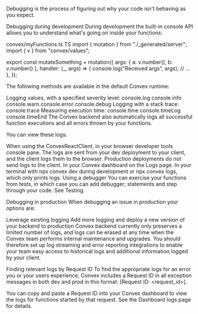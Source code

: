Debugging is the process of figuring out why your code isn't behaving as you expect.

Debugging during development
During development the built-in console API allows you to understand what's going on inside your functions:

convex/myFunctions.ts
TS
import { mutation } from "./_generated/server";
import { v } from "convex/values";

export const mutateSomething = mutation({
  args: { a: v.number(), b: v.number() },
  handler: (_, args) => {
    console.log("Received args", args);
    // ...
  },
});

The following methods are available in the default Convex runtime:

Logging values, with a specified severity level:
console.log
console.info
console.warn
console.error
console.debug
Logging with a stack trace:
console.trace
Measuring execution time:
console.time
console.timeLog
console.timeEnd
The Convex backend also automatically logs all successful function executions and all errors thrown by your functions.

You can view these logs:

When using the ConvexReactClient, in your browser developer tools console pane. The logs are sent from your dev deployment to your client, and the client logs them to the browser. Production deployments do not send logs to the client.
In your Convex dashboard on the Logs page.
In your terminal with npx convex dev during development or npx convex logs, which only prints logs.
Using a debugger
You can exercise your functions from tests, in which case you can add debugger; statements and step through your code. See Testing.

Debugging in production
When debugging an issue in production your options are:

Leverage existing logging
Add more logging and deploy a new version of your backend to production
Convex backend currently only preserves a limited number of logs, and logs can be erased at any time when the Convex team performs internal maintenance and upgrades. You should therefore set up log streaming and error reporting integrations to enable your team easy access to historical logs and additional information logged by your client.

Finding relevant logs by Request ID
To find the appropriate logs for an error you or your users experience, Convex includes a Request ID in all exception messages in both dev and prod in this format: [Request ID: <request_id>].

You can copy and paste a Request ID into your Convex dashboard to view the logs for functions started by that request. See the Dashboard logs page for details.